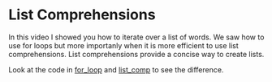 # List Comprehensions

In this video I showed you how to iterate over a list of words. We saw how to use for loops but more importanly when it is more efficient to use
list comprehensions. List comprehensions provide a concise way to create lists.

Look at the code in [for_loop](for_loop.py) and [list_comp](list_comp.py) to see the difference.
